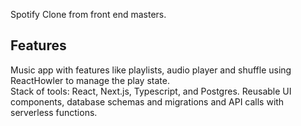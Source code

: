 Spotify Clone from front end masters.

## Features

Music app with features like playlists, audio player and shuffle using ReactHowler to manage the play state.  
Stack of tools: React, Next.js, Typescript, and Postgres.
Reusable UI components, database schemas and migrations and API calls with serverless functions.
